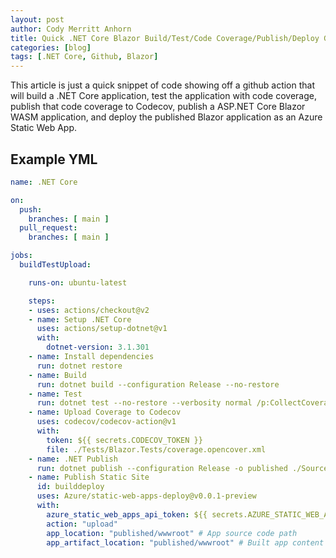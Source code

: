 ```yaml
---
layout: post
author: Cody Merritt Anhorn
title: Quick .NET Core Blazor Build/Test/Code Coverage/Publish/Deploy Github Action
categories: [blog]
tags: [.NET Core, Github, Blazor]
---
```


This article is just a quick snippet of code showing off a github action that will build a .NET Core application, test the application with code coverage, publish that code coverage to Codecov, publish a ASP.NET Core Blazor WASM application, and deploy the published Blazor application as an Azure Static Web App.

## Example YML

~~~ yml
name: .NET Core

on:
  push:
    branches: [ main ]
  pull_request:
    branches: [ main ]

jobs:
  buildTestUpload:

    runs-on: ubuntu-latest

    steps:
    - uses: actions/checkout@v2
    - name: Setup .NET Core
      uses: actions/setup-dotnet@v1
      with:
        dotnet-version: 3.1.301
    - name: Install dependencies
      run: dotnet restore
    - name: Build
      run: dotnet build --configuration Release --no-restore
    - name: Test
      run: dotnet test --no-restore --verbosity normal /p:CollectCoverage=true /p:CoverletOutputFormat=opencover
    - name: Upload Coverage to Codecov
      uses: codecov/codecov-action@v1
      with:
        token: ${{ secrets.CODECOV_TOKEN }}
        file: ./Tests/Blazor.Tests/coverage.opencover.xml
    - name: .NET Publish
      run: dotnet publish --configuration Release -o published ./Source/Blazor.Website
    - name: Publish Static Site
      id: builddeploy
      uses: Azure/static-web-apps-deploy@v0.0.1-preview
      with:
        azure_static_web_apps_api_token: ${{ secrets.AZURE_STATIC_WEB_APPS_API_TOKEN }}
        action: "upload"
        app_location: "published/wwwroot" # App source code path
        app_artifact_location: "published/wwwroot" # Built app content directory - optional
~~~